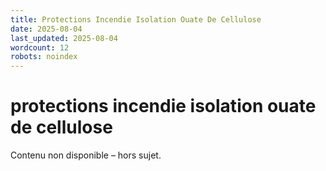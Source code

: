 ```yaml
---
title: Protections Incendie Isolation Ouate De Cellulose
date: 2025-08-04
last_updated: 2025-08-04
wordcount: 12
robots: noindex
---
```


# protections incendie isolation ouate de cellulose

Contenu non disponible – hors sujet.